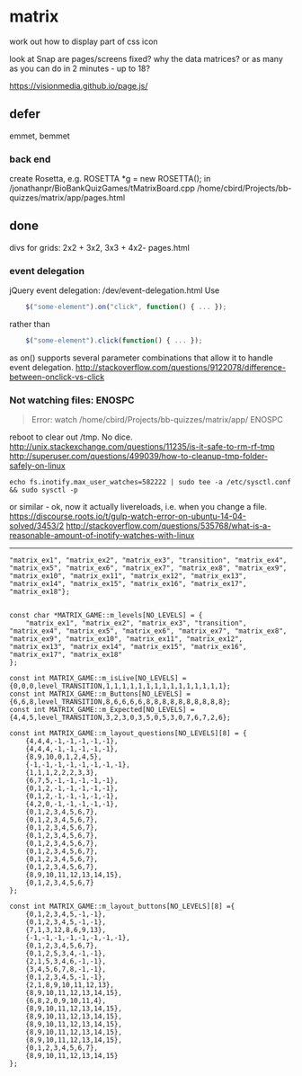# matrix

work out how to display part of css icon

look at Snap
are pages/screens fixed? why the data matrices?
or as many as you can do in 2 minutes - up to 18?

https://visionmedia.github.io/page.js/

## defer

emmet, bemmet

### back end

create Rosetta, e.g. ROSETTA *g = new ROSETTA(); in /jonathanpr/BioBankQuizGames/tMatrixBoard.cpp
/home/cbird/Projects/bb-quizzes/matrix/app/pages.html

## done

divs for grids: 2x2 + 3x2,  3x3 + 4x2- pages.html

### event delegation

jQuery event delegation: /dev/event-delegation.html
Use 

```js
    $("some-element").on("click", function() { ... });
```

rather than 

```js
    $("some-element").click(function() { ... });
```

as on() supports several parameter combinations that allow it to handle event delegation.
http://stackoverflow.com/questions/9122078/difference-between-onclick-vs-click

### Not watching files: ENOSPC

>Error: watch /home/cbird/Projects/bb-quizzes/matrix/app/ ENOSPC

reboot to clear out /tmp. No dice.
http://unix.stackexchange.com/questions/11235/is-it-safe-to-rm-rf-tmp
http://superuser.com/questions/499039/how-to-cleanup-tmp-folder-safely-on-linux

    echo fs.inotify.max_user_watches=582222 | sudo tee -a /etc/sysctl.conf && sudo sysctl -p

or similar - ok, now it actually livereloads, i.e. when you change a file.
https://discourse.roots.io/t/gulp-watch-error-on-ubuntu-14-04-solved/3453/2
http://stackoverflow.com/questions/535768/what-is-a-reasonable-amount-of-inotify-watches-with-linux

---

    "matrix_ex1", "matrix_ex2", "matrix_ex3", "transition", "matrix_ex4", "matrix_ex5", "matrix_ex6", "matrix_ex7", "matrix_ex8", "matrix_ex9", "matrix_ex10", "matrix_ex11", "matrix_ex12", "matrix_ex13", "matrix_ex14", "matrix_ex15", "matrix_ex16", "matrix_ex17", "matrix_ex18"};


    const char *MATRIX_GAME::m_levels[NO_LEVELS] = {
        "matrix_ex1", "matrix_ex2", "matrix_ex3", "transition", "matrix_ex4", "matrix_ex5", "matrix_ex6", "matrix_ex7", "matrix_ex8", "matrix_ex9", "matrix_ex10", "matrix_ex11", "matrix_ex12", "matrix_ex13", "matrix_ex14", "matrix_ex15", "matrix_ex16", "matrix_ex17", "matrix_ex18"
    };

    const int MATRIX_GAME::m_isLive[NO_LEVELS] = {0,0,0,level_TRANSITION,1,1,1,1,1,1,1,1,1,1,1,1,1,1,1};
    const int MATRIX_GAME::m_Buttons[NO_LEVELS] = {6,6,8,level_TRANSITION,8,6,6,6,6,8,8,8,8,8,8,8,8,8,8};
    const int MATRIX_GAME::m_Expected[NO_LEVELS] ={4,4,5,level_TRANSITION,3,2,3,0,3,5,0,5,3,0,7,6,7,2,6};

    const int MATRIX_GAME::m_layout_questions[NO_LEVELS][8] = {
        {4,4,4,-1,-1,-1,-1,-1},
        {4,4,4,-1,-1,-1,-1,-1},
        {8,9,10,0,1,2,4,5},
        {-1,-1,-1,-1,-1,-1,-1,-1},
        {1,1,1,2,2,2,3,3},
        {6,7,5,-1,-1,-1,-1,-1},
        {0,1,2,-1,-1,-1,-1,-1},
        {0,1,2,-1,-1,-1,-1,-1},
        {4,2,0,-1,-1,-1,-1,-1},
        {0,1,2,3,4,5,6,7},
        {0,1,2,3,4,5,6,7},
        {0,1,2,3,4,5,6,7},
        {0,1,2,3,4,5,6,7},
        {0,1,2,3,4,5,6,7},
        {0,1,2,3,4,5,6,7},
        {0,1,2,3,4,5,6,7},
        {0,1,2,3,4,5,6,7},
        {8,9,10,11,12,13,14,15},
        {0,1,2,3,4,5,6,7}
    };

    const int MATRIX_GAME::m_layout_buttons[NO_LEVELS][8] ={
        {0,1,2,3,4,5,-1,-1},
        {0,1,2,3,4,5,-1,-1},
        {7,1,3,12,8,6,9,13},
        {-1,-1,-1,-1,-1,-1,-1,-1},
        {0,1,2,3,4,5,6,7},
        {0,1,2,5,3,4,-1,-1},
        {2,1,5,3,4,6,-1,-1},
        {3,4,5,6,7,8,-1,-1},
        {0,1,2,3,4,5,-1,-1},
        {2,1,8,9,10,11,12,13},
        {8,9,10,11,12,13,14,15},
        {6,8,2,0,9,10,11,4},
        {8,9,10,11,12,13,14,15},
        {8,9,10,11,12,13,14,15},
        {8,9,10,11,12,13,14,15},
        {8,9,10,11,12,13,14,15},
        {8,9,10,11,12,13,14,15},
        {0,1,2,3,4,5,6,7},
        {8,9,10,11,12,13,14,15}
    };
